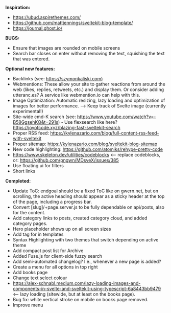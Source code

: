 **Inspiration:**
- https://ubud.aspirethemes.com/
- https://github.com/mattjennings/sveltekit-blog-template/
- https://journal.ghost.io/

**BUGS:**
- Ensure that images are rounded on mobile screens
- Search bar closes on enter without removing the text, squishing the text that was entered. 

**Optional new features:**
- Backlinks (see: [https://szymonkaliski.com)](https://szymonkaliski.com/writing/2024-07-01-building-a-static-site-generator/#backlinking)
- Webmentions: These allow your site to gather reactions from around the web (likes, replies, retweets, etc.) and display them. Or consider adding utteranc.es? A service like webmention.io can help with this.
- Image Optimization: Automatic resizing, lazy loading and optimization of images for better performance. --> Keep track of Svelte image (currently experimental!)
- Site-wide cmd-K search (see: https://www.youtube.com/watch?v=-B58GgsehKQ&t=291s) - Use flexsearch like here? https://joyofcode.xyz/blazing-fast-sveltekit-search
- Proper RSS feed: https://kylenazario.com/blog/full-content-rss-feed-with-sveltekit 
- Proper sitemap: https://kylenazario.com/blog/sveltekit-blog-sitemap 
- New code highlighting: https://github.com/atomiks/rehype-pretty-code 
- https://www.skeleton.dev/utilities/codeblocks <-- replace codeblocks, or: https://github.com/pngwn/MDsveX/issues/385 
- Use floating ui for filters
- Short links 

**Completed:**
- Update ToC: endgoal should be a fixed ToC like on gwern.net, but on scrolling, the active heading should appear as a sticky header at the top of the page, including a progress bar.
- Convert [slug]/+page.server.js to be fully dependable on api/posts, also for the content.
- Add category links to posts, created category cloud, and added category pages.
- Hero placeholder shows up on all screen sizes
- Add <A> tag for in templates
- Syntax Highlighting with two themes that switch depending on active theme
- Add compact post list for Archive
- Added Fuse.js for client-side fuzzy search
- Add semi-automated changelog? I.e., whenever a new page is added?
- Create a menu for all options in top right 
- Add books page
- Change text select colour
- https://alex-schnabl.medium.com/lazy-loading-images-and-components-in-svelte-and-sveltekit-using-typescript-6a8443bb9479 <-- lazy loading (sitewide, but at least on the books page). 
- Bug fix: white vertical stroke on mobile on books page removed.
- Improve menu 
